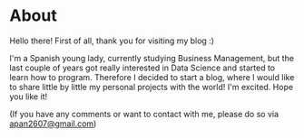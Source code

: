 # About

Hello there! First of all, thank you for visiting my blog :)

I'm a Spanish young lady, currently studying Business Management, but the last couple of years got really interested in Data Science and started to learn how to program. Therefore I decided to start a blog, where I would like to share little by little my personal projects with the world! I'm excited. Hope you like it!

(If you have any comments or want to contact with me, please do so via apan2607@gmail.com)

